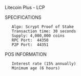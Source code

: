 
Litecoin Plus - LCP

SPECIFICATIONS

       Algo: Scrypt Proof of Stake
       Transaction time: 30 seconds
       Supply: 4,000,000 coins
       RPC Port:  44350
       P2P Port:  44351

  POS INFORMATION

       Interest rate (15% annually)
       Minimum age (6 hours) 
